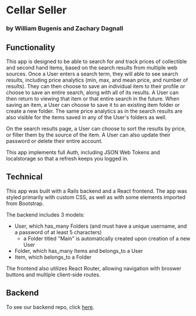# Cellar Seller

### by William Bugenis and Zachary Dagnall

## Functionality

This app is designed to be able to search for and track prices of collectible and second hand items, based on the search results from multiple web sources. Once a User enters a search term, they will able to see search results, including price analytics (min, max, and mean price, and number of results). They can then choose to save an individual item to their profile or choose to save an entire search, along with all of its results. A User can then return to viewing that item or that entire search in the future. When saving an item, a User can choose to save it to an existing item folder or create a new folder. The same price analytics as in the search results are also visible for the items saved in any of the User's folders as well.

On the search results page, a User can choose to sort the results by price, or filter them by the source of the item. A User can also update their password or delete their entire account.

This app implements full Auth, including JSON Web Tokens and localstorage so that a refresh keeps you logged in.

## Technical

This app was built with a Rails backend and a React frontend. The app was styled primarily with custom CSS, as well as with some elements imported from Bootstrap.

The backend includes 3 models:

- User, which has_many Folders (and must have a unique username, and a password of at least 5 characters)
  - a Folder titled "Main" is automatically created upon creation of a new User
- Folder, which has_many Items and belongs_to a User
- Item, which belongs_to a Folder

The frontend also utilizes React Router, allowing navigation with broswer buttons and multiple client-side routes.

## Backend

To see our backend repo, click [here](https://github.com/wbugenis/cellar-seller-backend).
